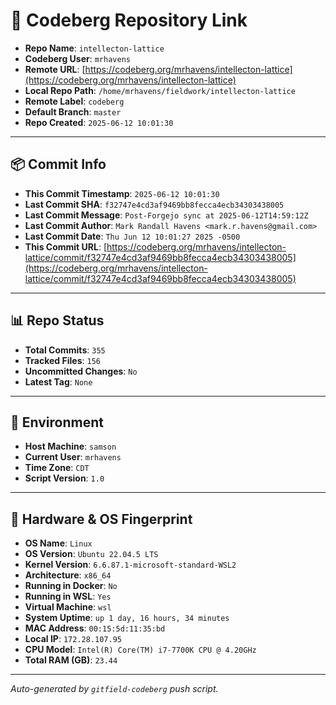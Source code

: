 # 🔗 Codeberg Repository Link

- **Repo Name**: `intellecton-lattice`
- **Codeberg User**: `mrhavens`
- **Remote URL**: [https://codeberg.org/mrhavens/intellecton-lattice](https://codeberg.org/mrhavens/intellecton-lattice)
- **Local Repo Path**: `/home/mrhavens/fieldwork/intellecton-lattice`
- **Remote Label**: `codeberg`
- **Default Branch**: `master`
- **Repo Created**: `2025-06-12 10:01:30`

---

## 📦 Commit Info

- **This Commit Timestamp**: `2025-06-12 10:01:30`
- **Last Commit SHA**: `f32747e4cd3af9469bb8fecca4ecb34303438005`
- **Last Commit Message**: `Post-Forgejo sync at 2025-06-12T14:59:12Z`
- **Last Commit Author**: `Mark Randall Havens <mark.r.havens@gmail.com>`
- **Last Commit Date**: `Thu Jun 12 10:01:27 2025 -0500`
- **This Commit URL**: [https://codeberg.org/mrhavens/intellecton-lattice/commit/f32747e4cd3af9469bb8fecca4ecb34303438005](https://codeberg.org/mrhavens/intellecton-lattice/commit/f32747e4cd3af9469bb8fecca4ecb34303438005)

---

## 📊 Repo Status

- **Total Commits**: `355`
- **Tracked Files**: `156`
- **Uncommitted Changes**: `No`
- **Latest Tag**: `None`

---

## 🧭 Environment

- **Host Machine**: `samson`
- **Current User**: `mrhavens`
- **Time Zone**: `CDT`
- **Script Version**: `1.0`

---

## 🧬 Hardware & OS Fingerprint

- **OS Name**: `Linux`
- **OS Version**: `Ubuntu 22.04.5 LTS`
- **Kernel Version**: `6.6.87.1-microsoft-standard-WSL2`
- **Architecture**: `x86_64`
- **Running in Docker**: `No`
- **Running in WSL**: `Yes`
- **Virtual Machine**: `wsl`
- **System Uptime**: `up 1 day, 16 hours, 34 minutes`
- **MAC Address**: `00:15:5d:11:35:bd`
- **Local IP**: `172.28.107.95`
- **CPU Model**: `Intel(R) Core(TM) i7-7700K CPU @ 4.20GHz`
- **Total RAM (GB)**: `23.44`

---

_Auto-generated by `gitfield-codeberg` push script._
